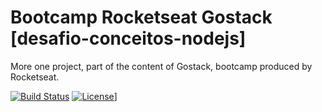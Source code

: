 # Bootcamp Rocketseat Gostack [desafio-conceitos-nodejs]

More one project, part of the content of Gostack, bootcamp produced by Rocketseat.

[![Build Status](http://img.shields.io/travis/badges/badgerbadgerbadger.svg?style=plastic)](https://travis-ci.org/badges/badgerbadgerbadger)
[![License](http://img.shields.io/:license-gpl-gree.svg?style=plastic)](http://www.gnu.org)]
